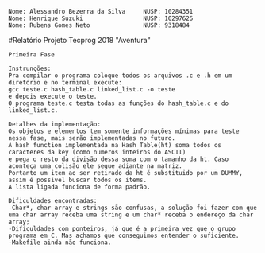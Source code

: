 
	Nome: Alessandro Bezerra da Silva     NUSP: 10284351
	Nome: Henrique Suzuki                 NUSP: 10297626
	Nome: Rubens Gomes Neto               NUSP: 9318484

#Relatório Projeto Tecprog 2018 "Aventura"

	Primeira Fase
	
	Instrunções:
	Pra compilar o programa coloque todos os arquivos .c e .h em um diretório e no terminal execute:
	gcc teste.c hash_table.c linked_list.c -o teste
	e depois execute o teste.
	O programa teste.c testa todas as funções do hash_table.c e do linked_list.c.
	
	Detalhes da implementação:
	Os objetos e elementos tem somente informações mínimas para teste nessa fase, mais serão implementadas no futuro.
	A hash function implementada na Hash Table(ht) soma todos os caracteres da key (como numeros inteiros do ASCII)
	e pega o resto da divisão dessa soma com o tamanho da ht. Caso aconteça uma colisão ele segue adiante na matriz.
	Portanto um item ao ser retirado da ht é substituido por um DUMMY, assim é possivel buscar todos os items.
	A lista ligada funciona de forma padrão.
	
	Dificuldades encontradas:
	-Char*, char array e strings são confusas, a solução foi fazer com que uma char array receba uma string e um char* receba o endereço da char array;
	-Dificuldades com ponteiros, já que é a primeira vez que o grupo programa em C. Mas achamos que conseguimos entender o suficiente.
	-Makefile ainda não funciona.
